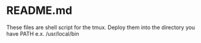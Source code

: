# README.md

These files are shell script for the tmux.
Deploy them into the directory you have PATH e.x. /usr/local/bin
